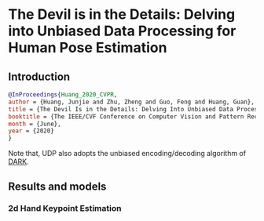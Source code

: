 # The Devil is in the Details: Delving into Unbiased Data Processing for Human Pose Estimation

## Introduction

<!-- [ALGORITHM] -->

```bibtex
@InProceedings{Huang_2020_CVPR,
author = {Huang, Junjie and Zhu, Zheng and Guo, Feng and Huang, Guan},
title = {The Devil Is in the Details: Delving Into Unbiased Data Processing for Human Pose Estimation},
booktitle = {The IEEE/CVF Conference on Computer Vision and Pattern Recognition (CVPR)},
month = {June},
year = {2020}
}
```

Note that, UDP also adopts the unbiased encoding/decoding algorithm of [DARK](/configs/hand/2d_kpt_sview_rgb_img/top_down_heatmap/darkpose/README.md).

## Results and models

### 2d Hand Keypoint Estimation
